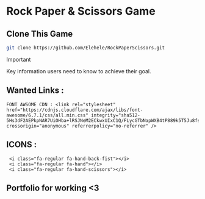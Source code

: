 # Rock Paper & Scissors Game
## Clone This Game
``` bash
git clone https://github.com/Elehele/RockPaperScissors.git
```
> [!IMPORTANT]
> Key information users need to know to achieve their goal.

## Wanted Links : 
```
FONT AWSOME CDN : <link rel="stylesheet" href="https://cdnjs.cloudflare.com/ajax/libs/font-awesome/6.7.1/css/all.min.css" integrity="sha512-5Hs3dF2AEPkpNAR7UiOHba+lRSJNeM2ECkwxUIxC1Q/FLycGTbNapWXB4tP889k5T5Ju8fs4b1P5z/iB4nMfSQ==" crossorigin="anonymous" referrerpolicy="no-referrer" />
```
## ICONS : 
```
 <i class="fa-regular fa-hand-back-fist"></i>
 <i class="fa-regular fa-hand"></i>
 <i class="fa-regular fa-hand-scissors"></i>
```
## Portfolio for working <3
